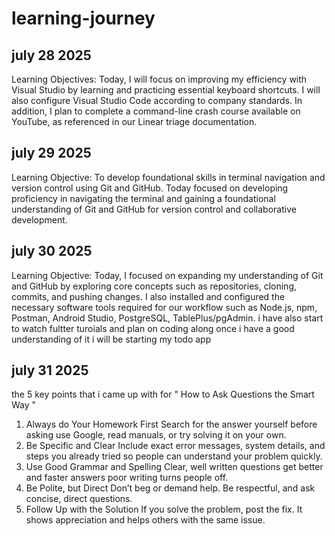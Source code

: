 # learning-journey
## july 28 2025 
Learning Objectives:
Today, I will focus on improving my efficiency with Visual Studio by learning and practicing essential keyboard shortcuts. I will also configure Visual Studio Code according to company standards. In addition, I plan to complete a command-line crash course available on YouTube, as referenced in our Linear triage documentation.
## july 29 2025
Learning Objective:
To develop foundational skills in terminal navigation and version control using Git and GitHub.
Today focused on developing proficiency in navigating the terminal and gaining a foundational understanding of Git and GitHub for version control and collaborative development.
## july 30 2025
Learning Objective:
Today, I focused on expanding my understanding of Git and GitHub by exploring core concepts such as repositories, cloning, commits, and pushing changes. I also installed and configured the necessary software tools required for our workflow such as Node.js, npm, Postman, Android Studio, PostgreSQL, TablePlus/pgAdmin. i have also start to watch fultter turoials and plan on coding along once i have a good understanding of it i will be starting my todo app 
## july 31 2025
the 5 key points that i came up with for " How to Ask Questions the Smart Way "
1. Always do Your Homework First
Search for the answer yourself before asking use Google, read manuals, or try solving it on your own.
2. Be Specific and Clear
Include exact error messages, system details, and steps you already tried so people can understand your problem quickly.
3. Use Good Grammar and Spelling
Clear, well written questions get better and faster answers poor writing turns people off.
4. Be Polite, but Direct
Don’t beg or demand help. Be respectful, and ask concise, direct questions.
5. Follow Up with the Solution
If you solve the problem, post the fix. It shows appreciation and helps others with the same issue.
